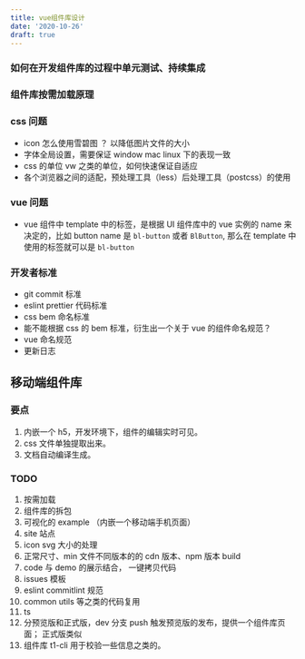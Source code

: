```yaml
---
title: vue组件库设计
date: '2020-10-26'
draft: true
---
```


### 如何在开发组件库的过程中单元测试、持续集成

### 组件库按需加载原理

### css 问题

- icon 怎么使用雪碧图 ？ 以降低图片文件的大小
- 字体全局设置，需要保证 window mac linux 下的表现一致
- css 的单位 vw 之类的单位，如何快速保证自适应
- 各个浏览器之间的适配，预处理工具（less）后处理工具（postcss）的使用

### vue 问题

- vue 组件中 template 中的标签，是根据 UI 组件库中的 vue 实例的 name 来决定的，比如 button name 是 `bl-button` 或者 `BlButton`, 那么在 template 中使用的标签就可以是 `bl-button`

### 开发者标准

- git commit 标准
- eslint prettier 代码标准
- css bem 命名标准
- 能不能根据 css 的 bem 标准，衍生出一个关于 vue 的组件命名规范？
- vue 命名规范
- 更新日志

## 移动端组件库

### 要点

1. 内嵌一个 h5，开发环境下，组件的编辑实时可见。
2. css 文件单独提取出来。
3. 文档自动编译生成。

### TODO

1. 按需加载
2. 组件库的拆包
3. 可视化的 example （内嵌一个移动端手机页面）
4. site 站点
5. icon svg 大小的处理
6. 正常尺寸、min 文件不同版本的的 cdn 版本、npm 版本 build
7. code 与 demo 的展示结合， 一键拷贝代码
8. issues 模板
9. eslint commitlint 规范
10. common utils 等之类的代码复用
11. ts
12. 分预览版和正式版，dev 分支 push 触发预览版的发布，提供一个组件库页面； 正式版类似
13. 组件库 t1-cli 用于校验一些信息之类的。

